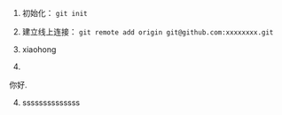 1. 初始化： `git init`
2. 建立线上连接： `git remote add origin git@github.com:xxxxxxxx.git`
3. xiaohong


3. 





你好.


4. ssssssssssssss